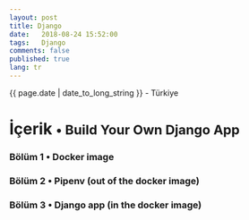 ```yaml
---
layout: post
title: Django 
date:   2018-08-24 15:52:00
tags:   Django
comments: false
published: true
lang: tr
---
```



<p class="meta">{{ page.date | date_to_long_string }} - Türkiye</p>

<style>
span {
    color:blue;
    cursor:pointer;
}
table {
    font-family: arial, sans-serif;
    border-collapse: collapse;
    width: 100%;
}

td, th {
    border: 1px solid #dddddd;
    text-align: left;
    padding: 8px;
}

tr:nth-child(even) {
    background-color: #dddddd;
}
</style>

<h1>İçerik <small>&bull; Build Your Own Django App</small></h1>

<h3><span onclick="show('Page1');"><a>Bölüm 1 &bull; Docker image</a></span></h3>
<h3><span onclick="show('Page2');"><a>Bölüm 2 &bull; Pipenv (out of the docker image)</a></span></h3>
<h3><span onclick="show('Page3');"><a>Bölüm 3 &bull; Django app (in the docker image)</a></span></h3>
<br>

<div class="teaser clearfix"></div>

<div id="Page1" class="page" style="display:none">
<p><code data-language='bash'>sudo systemctl status docker</code></p>
<p><code data-language='bash'>sudo systemctl enable docker</code></p>
<p><code data-language='bash'>sudo systemctl start docker</code></p>
<p><code data-language='bash'>
sudo docker run --net="host" 
-v /home/$USER:/home/$USER
-v /var/cache/pisi/archives:/var/cache/pisi/archives 
-v /var/cache/pisi/packages:/var/cache/pisi/packages 
-itd --security-opt=seccomp:unconfined ertugerata/pisi-chroot-beta bash</code></p>
<p><code data-language='bash'>
sudo docker run --net="host" 
-v /home/$USER/pisi-2.0/build:/root 
-v /var/cache/pisi/archives:/var/cache/pisi/archives 
-v /var/cache/pisi/packages:/var/cache/pisi/packages 
-itd --security-opt=seccomp:unconfined ertugerata/pisi-chroot-farm bash</code></p>
<p><code data-language='bash'>sudo docker ps</code></p>
<p><code data-language='bash'>sudo docker attach container_name</code></p>
<p><code data-language='bash'>pisi ar beta http://ciftlik.pisilinux.org/2.0-Beta.1/pisi-index.xml.xz</code></p>
<p><code data-language='bash'>service dbus start && pisi it gawk --ignore-dependency && pisi ur && pisi up -dvsy && pisi it python-devel openssl-devel git pip nodejs -y</code></p>
<p><code data-language='bash'>pisi it gawk --ignore-dependency</code></p>
<p><code data-language='bash'>sudo docker stop container_name</code></p>
<p><code data-language='bash'>sudo docker rm container_name</code></p>
</div>

<div class="teaser clearfix"></div>

<div id="Page2" class="page" style="display:none">
<pre><code data-language='bash'>pipenv install django==2.0.4</code></pre>
<pre><code data-language='bash'>pipenv shell</code></pre>
<pre><code data-language='bash'>git clone https://github.com/PrettyPrinted/weather_app_django_scotch.git</code></pre>
<pre><code data-language='bash'>cd weather_app_django_scotch/the_weather/</code></pre>
<pre><code data-language='bash'>python manage.py createsuperuser</code></pre>
<pre><code data-language='bash'>python manage.py runserver</code></pre>
</div>
 
<div class="teaser clearfix"></div>

<div id="Page3" class="page" style="display:none">
<pre><code data-language='bash'>pip install django==1.8</code></pre>
<pre><code data-language='bash'>pip install npm</code></pre>
<pre><code data-language='bash'>pip install --upgrade git+https://github.com/mysteryjeans/doorsale.git#egg=Doorsale</code></pre>
<pre><code data-language='bash'>git clone https://github.com/mysteryjeans/doorsale-demo.git</code></pre>
<pre><code data-language='bash'>npm install -g less yuglify</code></pre>
<pre><code data-language='bash'>cd doorsale-demo</code></pre>
<pre><code data-language='bash'>python manage.py runserver</code></pre>
<pre><code data-language='bash'>docker save container_name > /home/$USER/export.tar</code></pre>
<pre><code data-language='bash'>docker load < /home/$USER/export.tar</code></pre>
</div>
